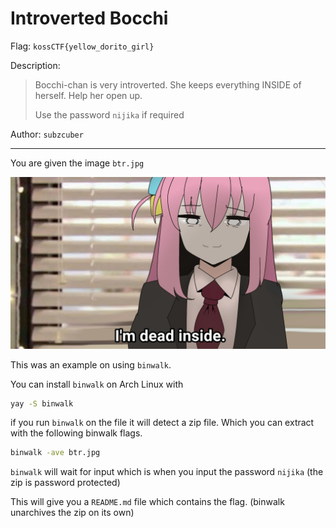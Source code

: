 # Introverted Bocchi

Flag: `kossCTF{yellow_dorito_girl}`

Description:
> Bocchi-chan is very introverted. She keeps everything INSIDE of herself. Help her open up.
> 
> Use the password `nijika` if required

Author: `subzcuber`

---

You are given the image `btr.jpg`

![](./btr.jpg)

This was an example on using `binwalk`. 

You can install `binwalk` on Arch Linux with 

```sh
yay -S binwalk
```

if you run `binwalk` on the file it will detect a zip file. Which you can extract with the following binwalk flags.

```sh
binwalk -ave btr.jpg
```

`binwalk` will wait for input which is when you input the password `nijika` (the zip is password protected)

This will give you a `README.md` file which contains the flag. (binwalk unarchives the zip on its own)
